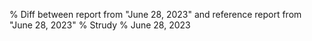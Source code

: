 % Diff between report from "June 28, 2023" and reference report from "June 28, 2023"
% Strudy
% June 28, 2023


